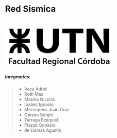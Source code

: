 # Red Sismica

<br />

<img src="/Resources/Images/logo_UTN.png" alt="Imagen logo UTN" />

<br />

##### **Integrantes:**
> * Vaca Adriel
> * Roth Max		
> * Masino Nicolas
> * Ibañez Ignacio
> * Mezzopeva Juan Cruz	
> * Garzon Sergio	
> * Tarraga Ezequiel	
> * Piazza Gonzalo
> * de Llamas Agustin